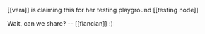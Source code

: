 [[vera]] is claiming this for her testing playground [[testing node]]

Wait, can we share? -- [[flancian]] :)